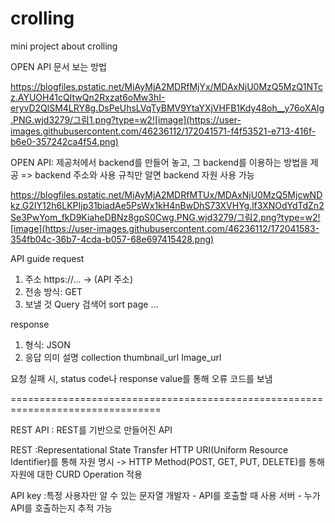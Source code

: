 # crolling
mini project about crolling

OPEN API 문서 보는 방법

https://blogfiles.pstatic.net/MjAyMjA2MDRfMjYx/MDAxNjU0MzQ5MzQ1NTcz.AYUOH41cQItwQn2Rxzat6oMw3hI-eryvD2QlSM4LRY8g.DsPeUhsLVqTyBMV9YtaYXjVHFB1Kdy48oh__y76oXAIg.PNG.wjd3279/그림1.png?type=w2![image](https://user-images.githubusercontent.com/46236112/172041571-f4f53521-e713-416f-b6e0-357242ca4f54.png)

 
OPEN API: 제공처에서 backend를 만들어 놓고, 그 backend를 이용하는 방법을 제공
                   => backend 주소와 사용 규칙만 알면 backend 자원 사용 가능
                   
https://blogfiles.pstatic.net/MjAyMjA2MDRfMTUx/MDAxNjU0MzQ5MjcwNDkz.G2IY12h6LKPIjp31biadAe5PsWx1kH4nBwDhS73XVHYg.lf3XNOdYdTdZn2Se3PwYom_fkD9KiaheDBNz8gpS0Cwg.PNG.wjd3279/그림2.png?type=w2![image](https://user-images.githubusercontent.com/46236112/172041583-354fb04c-36b7-4cda-b057-68e697415428.png)


API guide
request
1. 주소 https://... -> (API 주소)
2. 전송 방식: GET
3. 보낼 것
   Query 검색어
   sort
   page
   ...


response
1. 형식: JSON
2. 응답 의미 설명
   collection
   thumbnail_url
   Image_url

요청 실패 시, status code나 response value를 통해 오류 코드를 보냄

================================================================================

REST API
: REST를 기반으로 만들어진 API

REST
:Representational State Transfer
HTTP URI(Uniform Resource Identifier)를 통해 자원 명시
-> HTTP Method(POST, GET, PUT, DELETE)를 통해 자원에 대한 CURD Operation 적용

API key
:특정 사용자만 알 수 있는 문자열
개발자 - API를 호출할 때 사용
서버 - 누가 API를 호출하는지 추적 가능

